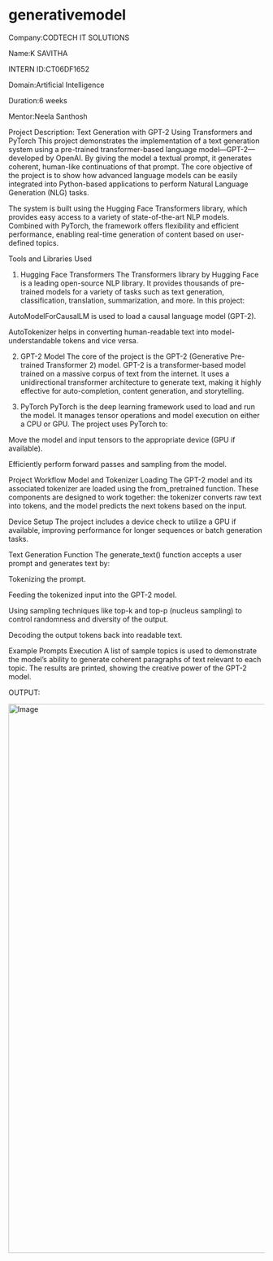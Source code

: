 # generativemodel

Company:CODTECH IT SOLUTIONS

Name:K SAVITHA

INTERN ID:CT06DF1652

Domain:Artificial Intelligence

Duration:6 weeks

Mentor:Neela Santhosh

Project Description: Text Generation with GPT-2 Using Transformers and PyTorch
This project demonstrates the implementation of a text generation system using a pre-trained transformer-based language model—GPT-2—developed by OpenAI. By giving the model a textual prompt, it generates coherent, human-like continuations of that prompt. The core objective of the project is to show how advanced language models can be easily integrated into Python-based applications to perform Natural Language Generation (NLG) tasks.

The system is built using the Hugging Face Transformers library, which provides easy access to a variety of state-of-the-art NLP models. Combined with PyTorch, the framework offers flexibility and efficient performance, enabling real-time generation of content based on user-defined topics.

Tools and Libraries Used
1. Hugging Face Transformers
The Transformers library by Hugging Face is a leading open-source NLP library. It provides thousands of pre-trained models for a variety of tasks such as text generation, classification, translation, summarization, and more. In this project:

AutoModelForCausalLM is used to load a causal language model (GPT-2).

AutoTokenizer helps in converting human-readable text into model-understandable tokens and vice versa.

2. GPT-2 Model
The core of the project is the GPT-2 (Generative Pre-trained Transformer 2) model. GPT-2 is a transformer-based model trained on a massive corpus of text from the internet. It uses a unidirectional transformer architecture to generate text, making it highly effective for auto-completion, content generation, and storytelling.

3. PyTorch
PyTorch is the deep learning framework used to load and run the model. It manages tensor operations and model execution on either a CPU or GPU. The project uses PyTorch to:

Move the model and input tensors to the appropriate device (GPU if available).

Efficiently perform forward passes and sampling from the model.

Project Workflow
Model and Tokenizer Loading
The GPT-2 model and its associated tokenizer are loaded using the from_pretrained function. These components are designed to work together: the tokenizer converts raw text into tokens, and the model predicts the next tokens based on the input.

Device Setup
The project includes a device check to utilize a GPU if available, improving performance for longer sequences or batch generation tasks.

Text Generation Function
The generate_text() function accepts a user prompt and generates text by:

Tokenizing the prompt.

Feeding the tokenized input into the GPT-2 model.

Using sampling techniques like top-k and top-p (nucleus sampling) to control randomness and diversity of the output.

Decoding the output tokens back into readable text.

Example Prompts Execution
A list of sample topics is used to demonstrate the model’s ability to generate coherent paragraphs of text relevant to each topic. The results are printed, showing the creative power of the GPT-2 model.

OUTPUT:

<img width="1920" height="1080" alt="Image" src="https://github.com/user-attachments/assets/b08e4652-0707-4785-b9ba-25da1a557372" />
